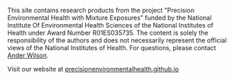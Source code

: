 This site contains research products from the project "Precision Environmental Health with Mixture Exposures" funded by the National Institute Of Environmental Health Sciences of the National Institutes of Health under Award Number R01ES035735. The content is solely the responsibility of the authors and does not necessarily represent the official views of the National Institutes of Health. For questions, please contact [Ander Wilson](http://anderwilson.github.io/).

Visit our website at [precisionenvironmentalhealth.github.io](https://precisionenvironmentalhealth.github.io)
